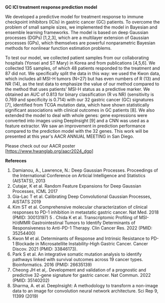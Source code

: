 **GC ICI treatment response prediction model**

We developed a predictive model for treatment response to immune checkpoint inhibitors (ICIs) in gastric cancer (GC) patients. To overcome the problem of small sample sizes, we implemented the model in Bayesian and ensemble learning frameworks. The model is based on deep Gaussian processes (DGPs) [1,2,3], which are a multilayer extension of Gaussian processes (GPs), which themselves are powerful nonparametric Bayesian methods for nonlinear function estimation problems. 

To test our model, we collected patient samples from our collaborating hospitals (Yonsei and ST Mary) in Korea and from publications [4,5,6]. We collected 135 samples, of which 48 patients responded to the treatment and 87 did not. We specifically split the data in this way: we used the Kwon data, which includes all MSI-H tumors (N=27) but has even numbers of R (13) and NR (14), as the test data to emphasize the value of our method compared to the method that uses patients' MSI-H status as a predictive marker. We obtained an AUC of 0.813 for binary classification (R vs NR) (sensitivity is 0.769 and specificity is 0.714) with our 32 gastric cancer (GC) signatures [7], identified from TCGA mutation data, which have shown statistically significant associations with clinical outcomes in GC patients [8]. We also extended the model to deal with whole genes: gene expressions were converted into images using DeepInsight [9] and a CNN was used as a feature extractor. We saw an improvement in prediction performance compared to the prediction model with the 32 genes. This work will be presented at this year's AACR ANNUAL MEETING in San Diego.

Please check out our AACR poster [https://www.hwanglab.org/aacr2024_dgp]

**Refereces**
1. Damianou, A., Lawrence, N.: Deep Gaussian Processes. Proceedings of the International Conference on Articial Intelligence and Statistics (AISTATS), 2013
2. Cutajar, K et al. Random Feature Expansions for Deep Gaussian Processes, ICML 2017
3. Gia-Lac T et al. Calibrating Deep Convolutional Gaussian Processes, AISTATS 2019
4. Kim ST et al. Comprehensive molecular characterization of clinical responses to PD-1 inhibition in metastatic gastric cancer. Nat Med. 2018 (PMID: 30013197)
5 . Chida K et al. Transcriptomic Profiling of MSI-H/dMMR Gastrointestinal Tumors to Identify Determinants of Responsiveness to Anti-PD-1 Therapy. Clin Cancer Res. 2022 (PMID: 35254400)
6. Kwon M et al. Determinants of Response and Intrinsic Resistance to PD-1 Blockade in Microsatellite Instability-High Gastric Cancer. Cancer Discov. 2021  (PMID: 33846173).
7. Park S et al. An integrative somatic mutation analysis to identify pathways linked with survival outcomes across 19 cancer types. Bioinformatics. 2016 (PMID: 26635139)
8. Cheong JH et al,. Development and validation of a prognostic and predictive 32-gene signature for gastric cancer. Nat Commun. 2022 (PMID: 35140202)
9. Sharma, A. et al. DeepInsight: A methodology to transform a non-image data to an image for convolution neural network architecture. Sci Rep 9, 11399 (2019)




